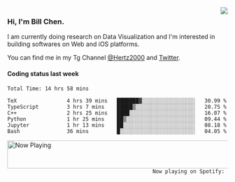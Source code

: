 <img  align="right" src="https://github-readme-stats.vercel.app/api?username=BillChen2k&show_icons=false&count_private=true&hide_title=true">

### Hi, I'm Bill Chen.

I am currently doing research on Data Visualization and I'm interested in building softwares on Web and iOS platforms.

You can find me in my Tg Channel [@Hertz2000](https://t.me/Hertz2000) and [Twitter](https://twitter.com/billchen2k).

#### Coding status last week

<!--START_SECTION:waka-->

```text
Total Time: 14 hrs 58 mins

TeX                4 hrs 39 mins   ███████▓░░░░░░░░░░░░░░░░░   30.99 %
TypeScript         3 hrs 7 mins    █████▒░░░░░░░░░░░░░░░░░░░   20.75 %
C++                2 hrs 25 mins   ████░░░░░░░░░░░░░░░░░░░░░   16.07 %
Python             1 hr 25 mins    ██▒░░░░░░░░░░░░░░░░░░░░░░   09.44 %
Jupyter            1 hr 13 mins    ██░░░░░░░░░░░░░░░░░░░░░░░   08.18 %
Bash               36 mins         █░░░░░░░░░░░░░░░░░░░░░░░░   04.05 %
```

<!--END_SECTION:waka-->


<div>
<a href="https://spotify-now-playing.billchen2k.vercel.app/now-playing?open">
   <img align="right" src="https://spotify-now-playing.billchen2k.vercel.app/now-playing" width="540" height="64" alt="Now Playing">
</a>
</div>

<div>
<p align="right"><code>Now playing on Spotify: </code></p>
</div>

<!--
**BillChen2K/BillChen2K** is a ✨ _special_ ✨ repository because its `README.md` (this file) appears on your GitHub profile.

Here are some ideas to get you started:

- 🔭 I’m currently working on ...
- 🌱 I’m currently learning ...
- 👯 I’m looking to collaborate on ...
- 🤔 I’m looking for help with ...
- 💬 Ask me about ...
- 📫 How to reach me: ...
- 😄 Pronouns: ...
- ⚡ Fun fact: ...
-->
